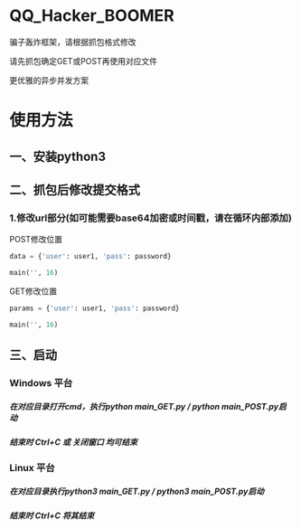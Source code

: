 # QQ_Hacker_BOOMER

骗子轰炸框架，请根据抓包格式修改

请先抓包确定GET或POST再使用对应文件

更优雅的异步并发方案

# 使用方法

## 一、安装python3
## 二、抓包后修改提交格式
### 1.修改url部分(如可能需要base64加密或时间戳，请在循环内部添加)
POST修改位置
```python
data = {'user': user1, 'pass': password}

main('', 16)
```
GET修改位置
```python
params = {'user': user1, 'pass': password}

main('', 16)
```

## 三、启动
### Windows 平台
##### 在对应目录打开cmd，执行python main_GET.py / python main_POST.py启动
##### 结束时 Ctrl+C 或 关闭窗口 均可结束
### Linux 平台
##### 在对应目录执行python3 main_GET.py / python3 main_POST.py启动
##### 结束时 Ctrl+C 将其结束
